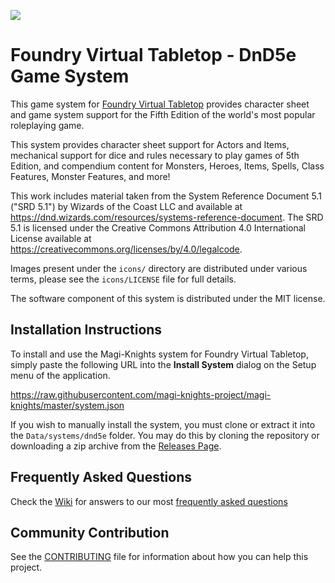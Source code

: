 ![](https://github.com/foundryvtt/dnd5e/blob/v10-dev/media/repo-dnd5e.jpg?raw=true)

# Foundry Virtual Tabletop - DnD5e Game System

This game system for [Foundry Virtual Tabletop](http://foundryvtt.com) provides character sheet and game system 
support for the Fifth Edition of the world's most popular roleplaying game.

This system provides character sheet support for Actors and Items, mechanical support for dice and rules necessary to
play games of 5th Edition, and compendium content for Monsters, Heroes, Items, Spells, Class Features, Monster 
Features, and more!

This work includes material taken from the System Reference Document 5.1 ("SRD 5.1") by Wizards of the Coast LLC and available at https://dnd.wizards.com/resources/systems-reference-document. The SRD 5.1 is licensed under the Creative Commons Attribution 4.0 International License available at https://creativecommons.org/licenses/by/4.0/legalcode.

Images present under the `icons/` directory are distributed under various terms, please see the `icons/LICENSE` file for full details.

The software component of this system is distributed under the MIT license.

## Installation Instructions

To install and use the Magi-Knights system for Foundry Virtual Tabletop, simply paste the following URL into the 
**Install System** dialog on the Setup menu of the application.

https://raw.githubusercontent.com/magi-knights-project/magi-knights/master/system.json

If you wish to manually install the system, you must clone or extract it into the ``Data/systems/dnd5e`` folder. You
may do this by cloning the repository or downloading a zip archive from the
[Releases Page](https://github.com/magi-knights-project/magi-knights/releases).

## Frequently Asked Questions  
Check the [Wiki](../../wiki) for answers to our most [frequently asked questions](../../wiki/faq)

## Community Contribution

See the [CONTRIBUTING](/CONTRIBUTING.md) file for information about how you can help this project.
